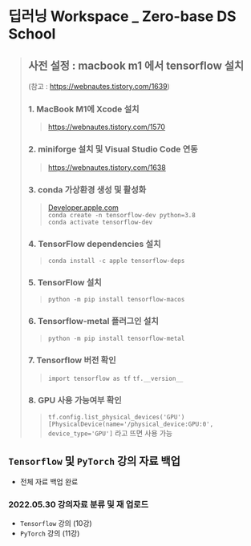 # 딥러닝 Workspace _ Zero-base DS School

> ## 사전 설정 : macbook m1 에서 tensorflow 설치
> (참고 : https://webnautes.tistory.com/1639)
>
> ### 1. MacBook M1에 Xcode 설치
>> https://webnautes.tistory.com/1570
>
> ### 2. miniforge 설치 및 Visual Studio Code 연동
>> https://webnautes.tistory.com/1638
>
> ### 3. conda 가상환경 생성 및 활성화
>> [Developer.apple.com](https://developer.apple.com/metal/tensorflow-plugin/)\
>> `conda create -n tensorflow-dev python=3.8`\
>> `conda activate tensorflow-dev`
>
> ### 4. TensorFlow dependencies 설치
>> `conda install -c apple tensorflow-deps`
>
> ### 5. TensorFlow 설치
>> `python -m pip install tensorflow-macos`
>
> ### 6. Tensorflow-metal 플러그인 설치
>> `python -m pip install tensorflow-metal`
>
> ### 7. Tensorflow 버전 확인
>> `import tensorflow as tf`
>> `tf.__version__`
>
> ### 8. GPU 사용 가능여부 확인   
>> `tf.config.list_physical_devices('GPU')`\
>> `[PhysicalDevice(name='/physical_device:GPU:0', device_type='GPU']` 라고 뜨면 사용 가능

## `Tensorflow` 및 `PyTorch` 강의 자료 백업
- 전체 자료 백업 완료


### 2022.05.30 강의자료 분류 및 재 업로드
- `Tensorflow` 강의 (10강)
- `PyTorch` 강의 (11강)



